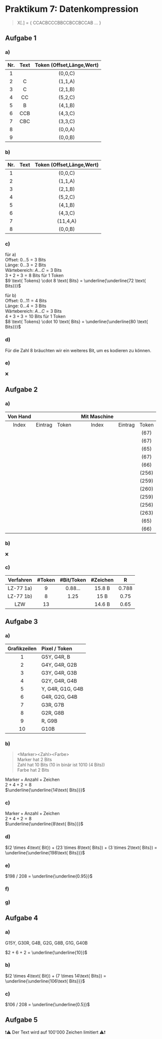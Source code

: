 # Praktikum 7: Datenkompression

>X[.] = { CCACBCCCBBCCBCCBCCAB ... }

## Aufgabe 1

### a)

|Nr.|Text|Token (Offset,Länge,Wert)|
|:-:|:-:|:-:|
|1||(0,0,C)|
|2|C|(1,1,A)|
|3|C|(2,1,B)|
|4|CC|(5,2,C)|
|5|B|(4,1,B)|
|6|CCB|(4,3,C)|
|7|CBC|(3,3,C)|
|8||(0,0,A)|
|9||(0,0,B)|

### b)

|Nr.|Text|Token (Offset,Länge,Wert)|
|:-:|:-:|:-:|
|1||(0,0,C)|
|2||(1,1,A)|
|3||(2,1,B)|
|4||(5,2,C)|
|5||(4,1,B)|
|6||(4,3,C)|
|7||(11,4,A)|
|8||(0,0,B)|

### c)

für a)\
$\text{Offset: } 0 \dots 5 = 3 \text{ Bits}$\
$\text{Länge: } 0 \dots 3 = 2 \text{ Bits}$\
$\text{Wärtebereich: } A \dots C = 3 \text{ Bits}$\
$3 + 2 + 3 = 8 \text{ Bits für 1 Token}$\
$9 \text{ Tokens} \cdot 8 \text{ Bits} = \underline{\underline{72 \text{ Bits}}}$

für b)\
$\text{Offset: } 0 \dots 11 = 4 \text{ Bits}$\
$\text{Länge: } 0 \dots 4 = 3 \text{ Bits}$\
$\text{Wärtebereich: } A \dots C = 3 \text{ Bits}$\
$4 + 3 + 3 = 10 \text{ Bits für 1 Token}$\
$8 \text{ Tokens} \cdot 10 \text{ Bits} = \underline{\underline{80 \text{ Bits}}}$

### d)

Für die Zahl 8 bräuchten wir ein weiteres Bit, um es kodieren zu können.

### e)

❌

## Aufgabe 2

### a)

|Von&nbsp;Hand||||Mit&nbsp;Maschine|||
|:-:|:-:|:-:|:-:|:-:|:-:|:-:|
|Index|Eintrag|Token||Index|Eintrag|Token|
|||||||(67)|
|||||||(67)|
|||||||(65)|
|||||||(67)|
|||||||(66)|
|||||||(256)|
|||||||(259)|
|||||||(260)|
|||||||(259)|
|||||||(256)|
|||||||(263)|
|||||||(65)|
|||||||(66)|

### b)

❌

### c)

|Verfahren|#Token|#Bit/Token|#Zeichen|R|
|:-:|:-:|:-:|:-:|:-:|
|LZ-77 1a)|9|0.88...|15.8 B|0.788|
|LZ-77 1b)|8|1.25|15 B|0.75|
|LZW|13||14.6 B|0.65|

## Aufgabe 3

### a)

|Grafikzeilen|Pixel / Token|
|:-:|:-|
|1|G5Y, G4R, B|
|2|G4Y, G4R, G2B|
|3|G3Y, G4R, G3B|
|4|G2Y, G4R, G4B|
|5|Y, G4R, G1G, G4B|
|6|G4R, G2G, G4B|
|7|G3R, G7B|
|8|G2R, G8B|
|9|R, G9B|
|10|G10B|

### b)

> \<Marker\>\<Zahl\>\<Farbe\>\
> Marker hat 2 Bits\
> Zahl hat 10 Bits (10 in binär ist 1010 (4 Bits))\
> Farbe hat 2 Bits

$\text{Marker} + \text{Anzahl} + \text{Zeichen}$\
$2 + 4 + 2 = 8$\
$\underline{\underline{14\text{ Bits}}}$

### c)

$\text{Marker} + \text{Anzahl} + \text{Zeichen}$\
$2 + 4 + 2 = 8$\
$\underline{\underline{8\text{ Bits}}}$

### d)

$(2 \times 4\text{ Bit}) + (23 \times 8\text{ Bits}) + (3 \times 2\text{ Bits}) = \underline{\underline{198\text{ Bits}}}$

### e)

$198 / 208 = \underline{\underline{0.95}}$

### f)

### g)

## Aufgabe 4

### a)

G15Y, G30R, G4B, G2G, G8B, G1G, G40B

$2 + 6 + 2 = \underline{\underline{10}}$

### b)

$(2 \times 4\text{ Bit}) + (7 \times 14\text{ Bits}) = \underline{\underline{106\text{ Bits}}}$

### c)

$106 / 208 = \underline{\underline{0.5}}$

## Aufgabe 5

:exclamation::warning: Der Text wird auf 100'000 Zeichen limitiert :warning::exclamation:
